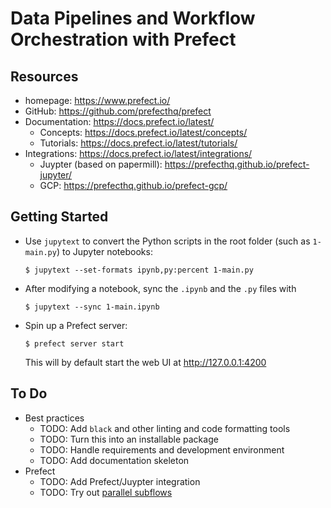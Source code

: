 # Data Pipelines and Workflow Orchestration with Prefect


## Resources

- homepage: https://www.prefect.io/
- GitHub: https://github.com/prefecthq/prefect
- Documentation: https://docs.prefect.io/latest/
  - Concepts: https://docs.prefect.io/latest/concepts/
  - Tutorials: https://docs.prefect.io/latest/tutorials/
- Integrations: https://docs.prefect.io/latest/integrations/
  - Juypter (based on papermill): https://prefecthq.github.io/prefect-jupyter/
  - GCP: https://prefecthq.github.io/prefect-gcp/


## Getting Started

- Use `jupytext` to convert the Python scripts in the root folder (such as `1-main.py`) to Jupyter notebooks:

    ```
    $ jupytext --set-formats ipynb,py:percent 1-main.py
    ```

- After modifying a notebook, sync the `.ipynb` and the `.py` files with

    ```
    $ jupytext --sync 1-main.ipynb
    ```

- Spin up a Prefect server:

    ```
    $ prefect server start
    ```

    This will by default start the web UI at http://127.0.0.1:4200


## To Do

- Best practices
  - TODO: Add `black` and other linting and code formatting tools
  - TODO: Turn this into an installable package
  - TODO: Handle requirements and development environment
  - TODO: Add documentation skeleton
- Prefect
  - TODO: Add Prefect/Juypter integration
  - TODO: Try out [parallel subflows](https://docs.prefect.io/latest/concepts/flows/#composing-flows)
